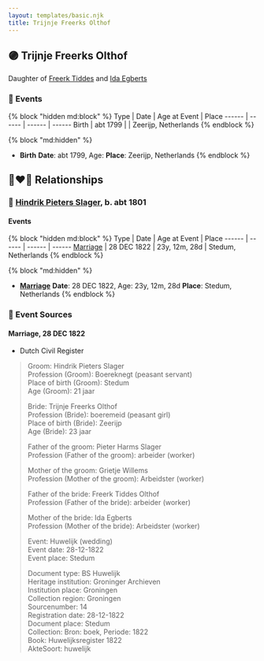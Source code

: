 ```yaml
---
layout: templates/basic.njk
title: Trijnje Freerks Olthof
---
```

## 🟣 Trijnje Freerks Olthof

Daughter of [Freerk Tiddes](/people/2/21111317) and [Ida Egberts](/people/6/68075578)

### 📆 Events

{% block "hidden md:block" %}
Type | Date | Age at Event | Place
------ | ------ | ------ | ------
Birth | abt 1799 |  | Zeerijp, Netherlands
{% endblock %}

{% block "md:hidden" %}
- **Birth**
**Date**: abt 1799, Age:
**Place**: Zeerijp, Netherlands
{% endblock %}

## 👩‍❤️‍👨 Relationships

### 🔵 [Hindrik Pieters Slager](/people/5/59390240), b. abt 1801

#### Events

{% block "hidden md:block" %}
Type | Date | Age at Event | Place
------ | ------ | ------ | ------
[Marriage](#event-family-0-event-0) | 28 DEC 1822 | 23y, 12m, 28d | Stedum, Netherlands
{% endblock %}

{% block "md:hidden" %}
- **[Marriage](#event-family-0-event-0)**
**Date**: 28 DEC 1822, Age: 23y, 12m, 28d
**Place**: Stedum, Netherlands
{% endblock %}

### 📰 Event Sources

#### <a id="event-family-0-event-0"></a> Marriage, 28 DEC 1822
* Dutch Civil Register
>   
  > Groom: Hindrik Pieters Slager  
  > Profession (Groom): Boereknegt (peasant servant)  
  > Place of birth (Groom): Stedum  
  > Age (Groom): 21 jaar  
  >   
  > Bride: Trijnje Freerks Olthof  
  > Profession (Bride): boeremeid (peasant girl)  
  > Place of birth (Bride): Zeerijp  
  > Age (Bride): 23 jaar  
  >   
  > Father of the groom: Pieter Harms Slager  
  > Profession (Father of the groom): arbeider (worker)  
  >   
  > Mother of the groom: Grietje Willems  
  > Profession (Mother of the groom): Arbeidster (worker)  
  >   
  > Father of the bride: Freerk Tiddes Olthof  
  > Profession (Father of the bride): arbeider (worker)  
  >   
  > Mother of the bride: Ida Egberts  
  > Profession (Mother of the bride): Arbeidster (worker)  
  >   
  > Event: Huwelijk (wedding)  
  > Event date: 28-12-1822  
  > Event place: Stedum  
  >   
  > Document type: BS Huwelijk  
  > Heritage institution: Groninger Archieven  
  > Institution place: Groningen  
  > Collection region: Groningen  
  > Sourcenumber: 14  
  > Registration date: 28-12-1822  
  > Document place: Stedum  
  > Collection: Bron: boek, Periode: 1822  
  > Book: Huwelijksregister 1822  
  > AkteSoort: huwelijk  
  >